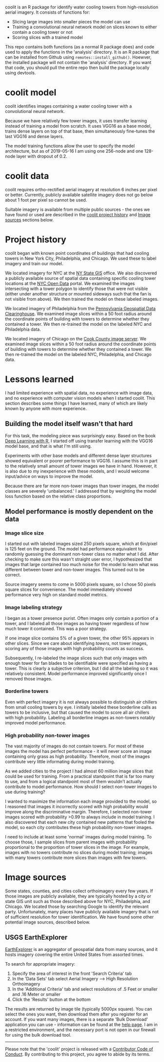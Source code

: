 coolit is an R package for identify water cooling towers from high-resolution aerial imagery. It consists of functions for:

- Slicing large images into smaller pieces the model can use
- Training a convolutional neural network model on slices known to either contain a cooling tower or not
- Scoring slices with a trained model

This repo contains both functions (as a normal R package does) and code used to apply the functions in the 'analysis' directory. It is an R package that can be installed from Github using `remotes::install_github()`. Hoewver, the installed package will not contain the 'analysis' directory. If you want that code, you should pull the entire repo then build the package locally using devtools.

# coolit model

coolit identifies images containing a water cooling tower with a convolutional neural network. 

Because we have relatively few tower images, it uses transfer learning instead of training a model from scratch. It uses VGG16 as a base model, trains dense layers on top of that base, then simultaneously fine-tunes the last VGG16 and dense layers.

The model training functions allow the user to specify the model architecture, but as of 2019-05-16 I am using one 256-node and one 128-node layer with dropout of 0.2. 

# coolit data

coolit requires ortho-rectified aerial imagery at resolution 6 inches per pixel or better. Currently, publicly available satellite imagery does not go below about 1 foot per pixel so cannot be used.

Suitable imagery is available from multiple public sources - the ones we have found or used are described in the [coolit project history](#coolit-project-history) and [Image sources](#image-sources) sections below.

# Project history

coolit began with known point coordinates of buildings that had cooling towers in New York City, Philadelphia, and Chicago. We used these to label imagery and train our model.

We located imagery for NYC at the [NY State GIS](http://gis.ny.gov/gateway/mg/nysdop_download.cfm) office. We also discovered a publicly available source of spatial data containing specific cooling tower locations at the [NYC Open Data](https://data.cityofnewyork.us/City-Government/Cooling-Tower/miz8-534t) portal. We examined the images intersecting with a tower polygon to identify those that were not visible (either under another structure or mounted sideways such that the fan is not visible from above). We then trained the model on these labeled images.

We located imagery of Philadelphia from the [Pennsylvania Geospatial Data Clearinghouse](http://www.pasda.psu.edu/uci/SearchResults.aspx?Shortcut=aerial). We examined image slices within a 50 foot radius around the coordinate points of building with towers to determine whether they contained a tower. We then re-trained the model on the labeled NYC and Philadelphia data.

We located imagery of Chicago on the [Cook County image server](https://gisimageserver.cookcountyil.gov/arcgis/rest/services). We examined image slices within a 50 foot radius around the coordinate points of building with towers to determine whether they contained a tower. We then re-trained the model on the labeled NYC, Philadelphia, and Chicago data.

# Lessons learned

I had limited experience with spatial data, no experience with image data, and no experience with computer vision models when I started coolit. This section describes some things I have learned, many of which are likely known by anyone with more experience.

## Building the model itself wasn't that hard

For this task, the modeling piece was surprisingly easy. Based on the book [Deep Learning with R](), I started off using transfer learning with the VGG16 model base, and that is what I'm still using. 

Experiments with other base models and different dense layer structures showed equivalent or poorer performance to VGG16. I assume this is in part to the relatively small amount of tower images we have in hand. However, it is also due to my inexperience with these models, and I would welcome input/advice on ways to improve the model.

Because there are far more non-tower images than tower images, the model classes are severely 'unbalanced.' I addressed that by weighting the model loss function based on the relative class proportions.

## Model performance is mostly dependent on the data

### Image slice size

I started out with labeled images sized 250 pixels square, which at 6in/pixel is 125 feet on the ground. The model had performance equivalent to randomly guessing the dominant non-tower class no matter what I did. After checking to make sure this wasn't straight user error, I hypothesized that images that large contained too much noise for the model to learn what was different between tower and non-tower images. This turned out to be correct.

Source imagery seems to come in 5000 pixels square, so I chose 50 pixels square slices for convenience. The model immediately showed performance very high on standard model metrics.

### Image labeling strategy

I began as a tower presence purist. Often images only contain a portion of a tower, and I labeled all those images as having tower regardless of how much tower it contained. This was a poor strategy.

If one image slice contains 5% of a given tower, the other 95% appears in other slices. Since we care about identifying *towers*, not tower images, scoring any of those images with high probability counts as success.

Subsequently, I re-labeled the image slices such that only images with enough tower for fan blades to be identifiable were specified as having a tower. This is clearly a subjective criterion, but I did all the labeling so it was relatively consistent. Model performance improved significantly once I removed those images.

### Borderline towers

Even with perfect imagery it is not always possible to distinguish air chillers from small cooling towers by eye. I initially labeled these borderline calls as towers to be inclusive, but that caused the model to score all air chillers with high probability. Labeling all borderline images as non-towers notably improved model performance.

### High probability non-tower images

The vast majority of images do not contain towers. For most of these images the model has perfect performance - it will never score an image containing only grass as high probability. Therefore, most of the images contribute very little informating during model training. 

As we added cities to the project I had almost 60 million image slices that could be used for training. From a practical standpoint that is far too many to use, and from a logical standpoint most of them wouldn't actually contribute to model performance. How should I select non-tower images to use during training?

I wanted to maximize the information each image provided to the model, so I reasoned that images it incorrectly scored with high probability would improve along the discriminative margin. Therefore, I selected non-tower images scored with probability >0.99 to always include in model training. I also discovered that each new city contained new patterns that fooled the model, so each city contributes these high probability non-tower images.

I need to include at least some 'normal' images during model training. To choose those, I sample slices from parent images with probability proportional to the proportion of tower slices in the image. For example, images with no towers contribute no slices during model training; images with many towers contribute more slices than images with few towers.

# Image sources

Some states, counties, and cities collect orthoimagery every few years. If those images are publicly available, they are typically hosted by a city or state GIS unit such as those described above for NYC, Philadelphia, and Chicago. We located those by searching Google to identify the relevant party. 
Unfortunately, many places have publicly available imagery that is not of sufficient resolution for tower identification. We have found some other potential image sources, described below.

## USGS EarthExplorer

[EarthExplorer](https://earthexplorer.usgs.gov/) is an aggregator of geospatial data from many sources, and it hosts imagery covering the entire United States from assorted times. 

To search for appropriate imagery: 

1. Specify the area of interest in the front 'Search Criteria' tab
2. In the 'Data Sets' tab select Aerial Imagery --> High Resolution Orthoimagery
3. In the 'Additional Criteria' tab and select resolutions of .5 Feet or smaller and .16 Meter or smaller
4. Click the 'Results' button at the bottom

The results are returned by image tile (typically 5000px square). You can select the ones you want, then download them after you register for an account. If you want many images, there is a separate 'Bulk Download' application you can use - information can be found at the [help page](https://lta.cr.usgs.gov/EEHelp/ee_help). I am in a restricted environment, and the necessary port is not open in our firewall for using the bulk download tool.



  ------------

Please note that the 'coolit' project is released with a [Contributor Code of Conduct](CODE_OF_CONDUCT.md). By contributing to this project, you agree to abide by its terms.
